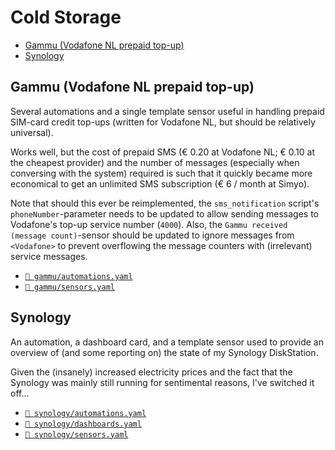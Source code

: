 # Cold Storage

- [Gammu (Vodafone NL prepaid top-up)](#gammu-vodafone-nl-prepaid-top-up)
- [Synology](#synology)

## Gammu (Vodafone NL prepaid top-up)

Several automations and a single template sensor useful in handling prepaid
SIM-card credit top-ups (written for Vodafone NL, but should be relatively
universal).

Works well, but the cost of prepaid SMS (€ 0.20 at Vodafone NL; € 0.10 at the
cheapest provider) and the number of messages (especially when conversing with
the system) required is such that it quickly became more economical to get an
unlimited SMS subscription (€ 6 / month at Simyo).

Note that should this ever be reimplemented, the `sms_notification` script's
`phoneNumber`-parameter needs to be updated to allow sending messages to
Vodafone's top-up service number (`4000`). Also, the
`Gammu received (message count)`-sensor should be updated to ignore messages
from `<Vodafone>` to prevent overflowing the message counters with (irrelevant)
service messages.

- [`📄 gammu/automations.yaml`](./gammu/automations.yaml)
- [`📄 gammu/sensors.yaml`](./gammu/sensors.yaml)

## Synology

An automation, a dashboard card, and a template sensor used to provide an
overview of (and some reporting on) the state of my Synology DiskStation.

Given the (insanely) increased electricity prices and the fact that the Synology
was mainly still running for sentimental reasons, I've switched it off...

- [`📄 synology/automations.yaml`](./synology/automations.yaml)
- [`📄 synology/dashboards.yaml`](./synology/dashboards.yaml)
- [`📄 synology/sensors.yaml`](./synology/sensors.yaml)
